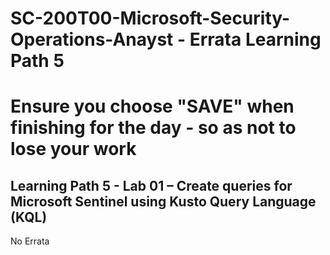 # SC-200T00-Microsoft-Security-Operations-Anayst - Errata Learning Path 5
# Ensure you choose "SAVE" when finishing for the day - so as not to lose your work

## Learning Path 5 - Lab 01 – Create queries for Microsoft Sentinel using Kusto Query Language (KQL)

No Errata <br>